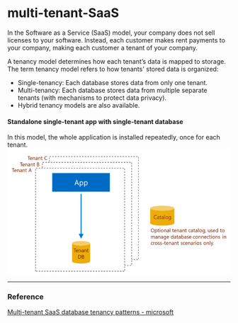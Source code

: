 # multi-tenant-SaaS

In the Software as a Service (SaaS) model, your company does not sell licenses to your software. Instead, each customer makes rent payments to your company, making each customer a tenant of your company.

A tenancy model determines how each tenant’s data is mapped to storage.
The term tenancy model refers to how tenants' stored data is organized:

- Single-tenancy:  Each database stores data from only one tenant.
- Multi-tenancy:  Each database stores data from multiple separate tenants (with mechanisms to protect data privacy).
- Hybrid tenancy models are also available.

#### Standalone single-tenant app with single-tenant database
In this model, the whole application is installed repeatedly, once for each tenant.
<img src="doc/img/saas-standalone-app-single-tenant-database-11.png">
 
<hr>

### Reference 
[Multi-tenant SaaS database tenancy patterns - microsoft](https://docs.microsoft.com/en-us/azure/sql-database/saas-tenancy-app-design-patterns)